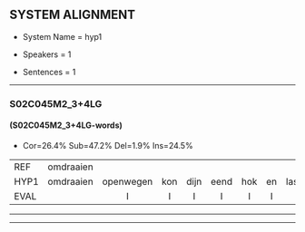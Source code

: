 
## SYSTEM ALIGNMENT

- System Name = hyp1

- Speakers = 1

- Sentences = 1

---

### S02C045M2_3+4LG

#### (S02C045M2_3+4LG-words)

- Cor=26.4%	Sub=47.2%	Del=1.9%	Ins=24.5%

|  |  |  |  |  |  |  |  |  |  |  |  |  |  |  |  |  |  |  |  |  |  |  |  |  |  |  |  |  |  |  |  |  |  |  |  |  |  |  |  |  |  |  |  |  |  |  |  |  |  |  |  |  |  |
|:--- |:---:|:---:|:---:|:---:|:---:|:---:|:---:|:---:|:---:|:---:|:---:|:---:|:---:|:---:|:---:|:---:|:---:|:---:|:---:|:---:|:---:|:---:|:---:|:---:|:---:|:---:|:---:|:---:|:---:|:---:|:---:|:---:|:---:|:---:|:---:|:---:|:---:|:---:|:---:|:---:|:---:|:---:|:---:|:---:|:---:|:---:|:---:|:---:|:---:|:---:|:---:|:---:|:---:|
| REF | omdraaien |  |  |  |  |  |  |  | poppenwagen | konijnenhok | elastiekje | ruziemaken | teddybeer | dierentuin | paddenstoelen | verstoppertje | wasmachine | fototoestel | toiletpapier |  | vrachtwagen | buurmannen | vogelkooi | olifant | schommelen | iedereen | schoenenwinkel | knutselen | ophangen | verjaardag |  | sprookjesboek | tandenborstel | lucifer | slaapkamer |  | achterdeur | ziekenhuis | nieuwsgierig |  |  |  | afblijven | kabouter | washandje | sneeuwwitje | goeiendag | vakantie | limonade | autorijden | eindelijk | familie | chocolade |
| HYP1 | omdraaien | openwegen | kon | dijn | eend | hok | en | lastikje | museem | maken | deddi | weer | dierenten | badden | stolen | warstobbertje | wasmachine | fototoestel | toiletpapier | rechtwagen | buur | manen | vogelkooi | olifant |  | schoonmalenlidereen | schoonwinkel | knitselen | ophangen | verjaardag | sprolketbok | tanden | borstel | lusifer | slaapkamer | achter | deur | ziekenhuis | nieuwsgierig | ofblijven | kabauter | was | hendje | snee | weekje | goeien | dag | vakantie | limonade | atoraden | eindelijk | famili | chocolad |
| EVAL |  | I | I | I | I | I | I | I | S | S | S | S | S | S | S | S |  |  |  | I | S | S |  |  | D | S | S | S |  |  | I | S | S | S |  | I | S |  |  | I | I | I | S | S | S | S | S |  |  | S |  | S | S |
---

---
